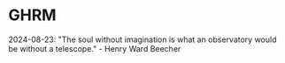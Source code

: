 # GHRM

2024-08-23: "The soul without imagination is what an observatory would be without a telescope." - Henry Ward Beecher